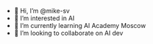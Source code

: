 - 👋 Hi, I’m @mike-sv
- 👀 I’m interested in AI
- 🌱 I’m currently learning AI Academy Moscow
- 💞️ I’m looking to collaborate on AI dev


<!---
mike-sv/mike-sv is a ✨ special ✨ repository because its `README.md` (this file) appears on your GitHub profile.
You can click the Preview link to take a look at your changes.
--->
